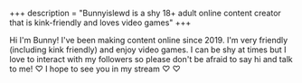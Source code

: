 +++
description = "Bunnyislewd is a shy 18+ adult online content creator that is kink-friendly and loves video games"
+++

Hi I'm Bunny! I've been making content online since 2019. I'm very friendly (including kink friendly) and enjoy video games. I can be shy at times but I love to interact with my followers so please don't be afraid to say hi and talk to me! ♡ I hope to see you in my stream ♡ ♡
